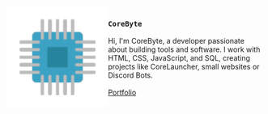 <img src="./logo.png" align="left" width="200"/>

### `CoreByte`

Hi, I'm CoreByte, a developer passionate about building tools and software. I work with HTML, CSS, JavaScript, and SQL, creating projects like CoreLauncher, small websites or Discord Bots.
\
\
<a href="https://corebyte.me">Portfolio</a>
